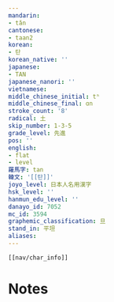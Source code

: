 ```yaml
---
mandarin:
- tǎn
cantonese:
- taan2
korean:
- 탄
korean_native: ''
japanese:
- TAN
japanese_nanori: ''
vietnamese:
middle_chinese_initial: tʰ
middle_chinese_final: ɑn
stroke_count: '8'
radical: 土
skip_number: 1-3-5
grade_level: 先進
pos: ''
english:
- flat
- level
羅馬字: tan
韓文: '[[탄]]'
joyo_level: 日本人名用漢字
hsk_level: ''
hanmun_edu_level: ''
danayo_id: 7052
mc_id: 3594
graphemic_classification: 旦
stand_in: 平坦
aliases:
---
```

```meta-bind-embed
[[nav/char_info]]
```

# Notes
